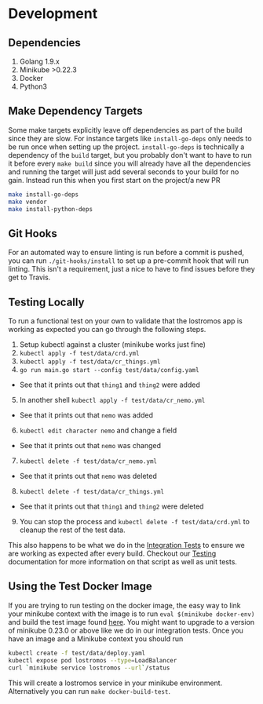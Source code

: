 # Development

## Dependencies

1. Golang 1.9.x
2. Minikube >0.22.3
3. Docker
4. Python3

## Make Dependency Targets

Some make targets explicitly leave off dependencies as part of the build since they are slow. For instance targets like
`install-go-deps` only needs to be run once when setting up the project. `install-go-deps` is technically a dependency
of the `build` target, but you probably don't want to have to run it before every `make build` since you will already
have all the dependencies and running the target will just add several seconds to your build for no gain. Instead run
this when you first start on the project/a new PR

```bash
make install-go-deps
make vendor
make install-python-deps
```

## Git Hooks

For an automated way to ensure linting is run before a commit is pushed, you can run `./git-hooks/install` to set up a
pre-commit hook that will run linting. This isn't a requirement, just a nice to have to find issues before they get to
Travis.

## Testing Locally

To run a functional test on your own to validate that the lostromos app is working as expected you can go through the
following steps.

1. Setup kubectl against a cluster (minikube works just fine)
2. `kubectl apply -f test/data/crd.yml`
3. `kubectl apply -f test/data/cr_things.yml`
4. `go run main.go start --config test/data/config.yaml`
  - See that it prints out that `thing1` and `thing2` were added
5. In another shell `kubectl apply -f test/data/cr_nemo.yml`
  - See that it prints out that `nemo` was added
6. `kubectl edit character nemo` and change a field
  - See that it prints out that `nemo` was changed
7. `kubectl delete -f test/data/cr_nemo.yml`
  - See that it prints out that `nemo` was deleted
8. `kubectl delete -f test/data/cr_things.yml`
  - See that it prints out that `thing1` and `thing2` were deleted
9. You can stop the process and `kubectl delete -f test/data/crd.yml` to cleanup the rest of the test data.

This also happens to be what we do in the [Integration Tests](./../test/scripts/integration-tests.sh) to ensure we are
working as expected after every build. Checkout our [Testing](./testing.md) documentation for more information on that
script as well as unit tests.

## Using the Test Docker Image

If you are trying to run testing on the docker image, the easy way to link your minikube context with the image is to
run `eval $(minikube docker-env)` and build the test image found [here](../test/docker/Dockerfile). You might want to
upgrade to a version of minikube 0.23.0 or above like we do in our integration tests. Once you have an image and a
Minikube context you should run

```bash
kubectl create -f test/data/deploy.yaml
kubectl expose pod lostromos --type=LoadBalancer
curl `minikube service lostromos --url`/status
```

This will create a lostromos service in your minikube environment. Alternatively you can run `make docker-build-test`.